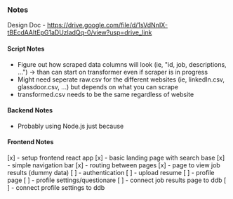 ### Notes

Design Doc - https://drive.google.com/file/d/1sVdNnIX-tBEcdAAItEpG1aDUzladQq-0/view?usp=drive_link

#### Script Notes
- Figure out how scraped data columns will look (ie, "id, job, descriptions, ...") -> than can start on transformer even if scraper is in progress
- Might need seperate raw.csv for the different websites (ie, linkedIn.csv, glassdoor.csv, ...) but depends on what you can scrape
- transformed.csv needs to be the same regardless of website


#### Backend Notes
- Probably using Node.js just because


#### Frontend Notes
[x] - setup frontend react app
[x] - basic landing page with search base
[x] - simple navigation bar
[x] - routing between pages
[x] - page to view job results (dummy data)
[ ] - authentication
[ ] - upload resume
[ ] - profile page
[ ] - profile settings/questionare
[ ] - connect job results page to ddb
[ ] - connect profile settings to ddb